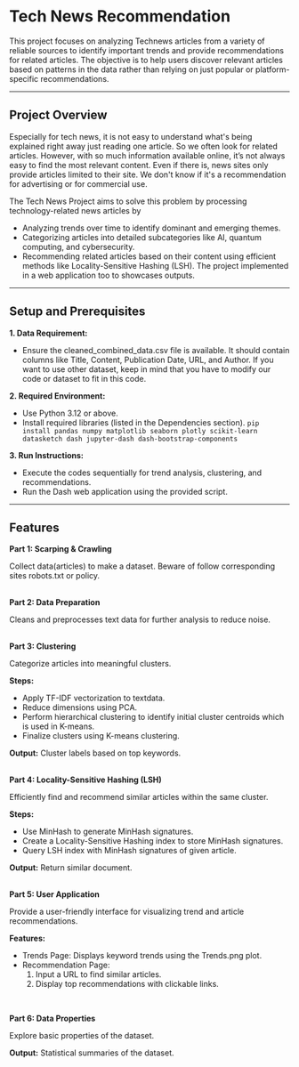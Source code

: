 # Tech News Recommendation

This project focuses on analyzing Technews articles from a variety of reliable sources to identify important trends and provide recommendations for related articles. 
The objective is to help users discover relevant articles based on patterns in the data rather than relying on just popular or platform-specific recommendations. 

---

## Project Overview

Especially for tech news, it is not easy to understand what's being explained right away just reading one article. So we often look for related articles. However, with so much information available online, it’s not always easy to find the most relevant content. Even if there is, news sites only provide articles limited to their site. We don't know if it's a recommendation for advertising or for commercial use.

The Tech News Project aims to solve this problem by processing technology-related news articles by
- Analyzing trends over time to identify dominant and emerging themes.
- Categorizing articles into detailed subcategories like AI, quantum computing, and cybersecurity.
- Recommending related articles based on their content using efficient methods like Locality-Sensitive Hashing (LSH).
The project implemented in a web application too to showcases outputs.

---

## Setup and Prerequisites

**1. Data Requirement:**
- Ensure the cleaned_combined_data.csv file is available. It should contain columns like Title, Content, Publication Date, URL, and Author.
  If you want to use other dataset, keep in mind that you have to modify our code or dataset to fit in this code.

**2. Required Environment:**
- Use Python 3.12 or above.
- Install required libraries (listed in the Dependencies section).
  ```pip install pandas numpy matplotlib seaborn plotly scikit-learn datasketch dash jupyter-dash dash-bootstrap-components```

**3. Run Instructions:**
- Execute the codes sequentially for trend analysis, clustering, and recommendations.
- Run the Dash web application using the provided script.
  
---

## Features

**Part 1: Scarping & Crawling**

Collect data(articles) to make a dataset. Beware of follow corresponding sites robots.txt or policy.  
<br/>

**Part 2: Data Preparation**

Cleans and preprocesses text data for further analysis to reduce noise.  
<br/>

**Part 3: Clustering**

Categorize articles into meaningful clusters.

**Steps:**

- Apply TF-IDF vectorization to textdata.
- Reduce dimensions using PCA.
- Perform hierarchical clustering to identify initial cluster centroids which is used in K-means.
- Finalize clusters using K-means clustering.

**Output:** Cluster labels based on top keywords.  
<br/>

**Part 4: Locality-Sensitive Hashing (LSH)**

Efficiently find and recommend similar articles within the same cluster.

**Steps:**

- Use MinHash to generate MinHash signatures.
- Create a Locality-Sensitive Hashing index to store MinHash signatures.
- Query LSH index with MinHash signatures of given article.

**Output:** Return similar document.  
<br/>

**Part 5: User Application**

Provide a user-friendly interface for visualizing trend and article recommendations.

**Features:**

- Trends Page: Displays keyword trends using the Trends.png plot.
- Recommendation Page:
    1. Input a URL to find similar articles.
    2. Display top recommendations with clickable links. 
<br/>

**Part 6: Data Properties**

Explore basic properties of the dataset.

**Output:** Statistical summaries of the dataset.

